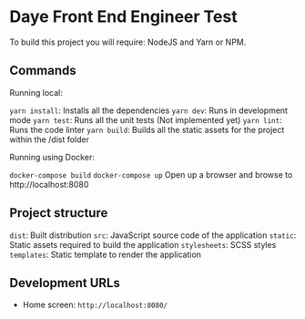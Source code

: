 # Daye Front End Engineer Test

To build this project you will require: NodeJS and Yarn or NPM.

## Commands

Running local:

`yarn install`: Installs all the dependencies
`yarn dev`: Runs in development mode
`yarn test`: Runs all the unit tests (Not implemented yet)
`yarn lint`: Runs the code linter
`yarn build`: Builds all the static assets for the project within the /dist folder

Running using Docker:

`docker-compose build`
`docker-compose up`
Open up a browser and browse to http://localhost:8080


## Project structure

`dist`: Built distribution
`src`: JavaScript source code of the application
`static`: Static assets required to build the application
`stylesheets`: SCSS styles
`templates`: Static template to render the application

## Development URLs

- Home screen: `http://localhost:8080/`